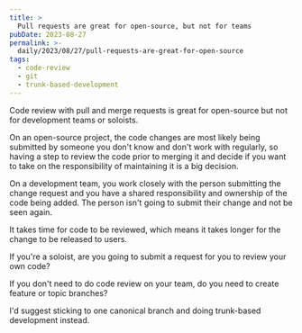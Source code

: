 ```yaml
---
title: >
  Pull requests are great for open-source, but not for teams
pubDate: 2023-08-27
permalink: >-
  daily/2023/08/27/pull-requests-are-great-for-open-source
tags:
  - code-review
  - git
  - trunk-based-development
---
```


Code review with pull and merge requests is great for open-source but not for development teams or soloists.

On an open-source project, the code changes are most likely being submitted by someone you don't know and don't work with regularly, so having a step to review the code prior to merging it and decide if you want to take on the responsibility of maintaining it is a big decision.

On a development team, you work closely with the person submitting the change request and you have a shared responsibility and ownership of the code being added. The person isn't going to submit their change and not be seen again.

It takes time for code to be reviewed, which means it takes longer for the change to be released to users.

If you're a soloist, are you going to submit a request for you to review your own code?

If you don't need to do code review on your team, do you need to create feature or topic branches?

I'd suggest sticking to one canonical branch and doing trunk-based development instead.
